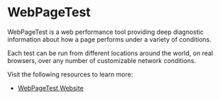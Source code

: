 # WebPageTest

WebPageTest is a web performance tool providing deep diagnostic information about how a page performs under a variety of conditions.

Each test can be run from different locations around the world, on real browsers, over any number of customizable network conditions.

Visit the following resources to learn more:

- [WebPageTest Website](https://www.webpagetest.org/)